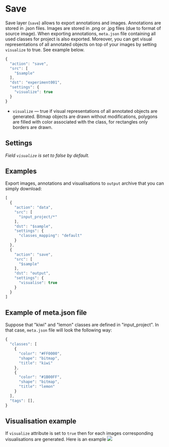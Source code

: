 # Save

Save layer \(`save`\) allows to export annotations and images. Annotations are stored in .json files. Images are stored in .png or .jpg files \(due to format of source image\). When exporting annotations, `meta.json` file containing all used classes for project is also exported. Moreover, you can get visual representations of all annotated objects on top of your images by setting `visualize` to true. See example below.

```javascript
{
  "action": "save",
  "src": [
    "$sample"
  ],
  "dst": "experiment001",
  "settings": {
    "visualize": true
  }
}
```

* `visualize` — true if visual representations of all annotated objects are generated. Bitmap objects are drawn without modifications, polygons are filled with color associated with the class, for rectangles only borders are drawn.

## Settings

_Field `visualize` is set to false by default._

## Examples

Export images, annotations and visualisations to `output` archive that you can simply download:

```javascript
[
  {
    "action": "data",
    "src": [
      "input_project/*"
    ],
    "dst": "$sample",
    "settings": {
      "classes_mapping": "default"
    }
  },
  {
    "action": "save",
    "src": [
      "$sample"
    ],
    "dst": "output",
    "settings": {
      "visualise": true
    }
  }
]
```

## Example of meta.json file

Suppose that "kiwi" and "lemon" classes are defined in "input\_project". In that case, `meta.json` file will look the following way:

```javascript
{
  "classes": [
    {
      "color": "#FF0000",
      "shape": "bitmap",
      "title": "kiwi"
    },
    {
      "color": "#1B00FF",
      "shape": "bitmap",
      "title": "lemon"
    }
  ],
  "tags": [],
}
```

## Visualisation example

If `visualize` attribute is set to `true` then for each images corresponding visualisations are generated. Here is an example ![](../../../.gitbook/assets/vis_example.png)

